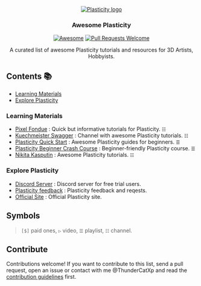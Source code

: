 <div align="center">

[![Plasticity logo](https://www.plasticity.xyz/_next/image?url=%2F_next%2Fstatic%2Fmedia%2Ficon_256x256.09a58ec3.png&w=256&q=75)](https://www.plasticity.xyz)
### **Awesome Plasticity** 
[![Awesome](https://awesome.re/badge.svg)](https://awesome.re)
[![Pull Requests Welcome](https://img.shields.io/badge/PRs-welcome-brightgreen.svg?style=flat-square)](https://github.com/ThunderCatXp/awesome-plasticity/pulls)

<p>
  A curated list of awesome Plasticity tutorials and resources for 3D Artists, Hobbyists.
</p>

</div>

## Contents 📚

- [Learning Materials](#learning-materials)
- [Explore Plasticity](#explore-plasticity)




### Learning Materials

- [Pixel Fondue](https://www.youtube.com/@Pixelfondue) : Quick but informative tutorials for Plasticity. `☷`
- [Kuechmeister Swagger](https://www.youtube.com/@Kuechmeister) : Channel with awesome Plasticity tutorials. `☷`
- [Plasticity Quick Start](https://www.youtube.com/watch?v=HQSlC2PXYzE&list=PLBDfGh8A8kXXZx0FUCg05qIbts5zbeRT9) : Awesome Plasticity guides for beginners.  `☰`
- [Plasticity Beginner Crash Course](https://www.youtube.com/watch?v=aPtMacvH_10&list=PL6Fiih6ItYsUphPYb1ZTNaaXbKNsT7l39&index=1) : Beginner-friendly Plasticity course. `☰`
- [Nikita Kasputin](https://www.youtube.com/@nikita.kapustin/) : Awesome Plasticity tutorials. `☷`


### Explore Plasticity

- [Discord Server](https://discord.com/invite/ytGV7EwY) : Discord server for free trial users.
- [Plasticity feedback](https://plasticity.canny.io/) : Plasticity feedback and reqests.
- [Official Site](https://www.plasticity.xyz/) : Official Plasticity site.
 
 





## Symbols

> `[$]` paid ones, `▷` video, `☰` playlist, `☷` channel.

## Contribute

Contributions welcome! If you want to contribute to this list, send a pull request, open an issue or contact with me @ThunderCatXp and read the [contribution guidelines](CONTRIBUTING.md) first.
